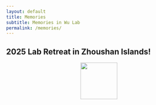 ```yaml
---
layout: default
title: Memories
subtitle: Memories in Wu Lab
permalink: /memories/
---
```


## 2025 Lab Retreat in Zhoushan Islands!

<div align="center">
  <img src="/assets/img/cover.jpg" height="100">  
</div>
